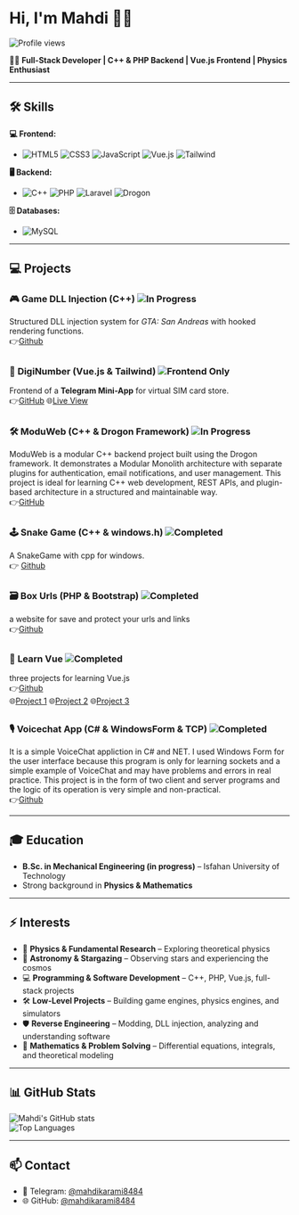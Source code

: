 # Hi, I'm Mahdi 👋🤫

![Profile views](https://komarev.com/ghpvc/?username=mahdikarami8484&color=green)

👨‍💻 **Full-Stack Developer | C++ & PHP Backend | Vue.js Frontend | Physics Enthusiast**

---

## 🛠️ Skills

**💻 Frontend:**  
-  ![HTML5](https://img.shields.io/badge/HTML5-E34F26?style=flat&logo=html5&logoColor=white) 
![CSS3](https://img.shields.io/badge/CSS3-1572B6?style=flat&logo=css3&logoColor=white) 
![JavaScript](https://img.shields.io/badge/JS-F7DF1E?style=flat&logo=javascript&logoColor=black) 
![Vue.js](https://img.shields.io/badge/Vue.js-35495E?style=flat&logo=vue.js&logoColor=4FC08D) 
![Tailwind](https://img.shields.io/badge/Tailwind-06B6D4?style=flat&logo=tailwindcss&logoColor=white)

**🖥️ Backend:**  
-  ![C++](https://img.shields.io/badge/C++-00599C?style=flat&logo=c%2B%2B&logoColor=white) 
![PHP](https://img.shields.io/badge/PHP-777BB4?style=flat&logo=php&logoColor=white) 
![Laravel](https://img.shields.io/badge/Laravel-F05340?style=flat&logo=laravel&logoColor=white) 
![Drogon](https://img.shields.io/badge/Drogon-fff?style=flat&logo=redragon&logoColor=black)  

**🗄️ Databases:**  
-  ![MySQL](https://img.shields.io/badge/MySQL-4479A1?style=flat&logo=mysql&logoColor=white) 

---

## 💻 Projects

### 🎮 **Game DLL Injection (C++)** ![In Progress](https://img.shields.io/badge/Status-In%20Progress-yellow)
Structured DLL injection system for *GTA: San Andreas* with hooked rendering functions.  
👉[Github](https://github.com/mahdikarami8484/DoomDLL)

## 

### 📱 **DigiNumber (Vue.js & Tailwind)** ![Frontend Only](https://img.shields.io/badge/Info-Frontend%20Only-blue)    
Frontend of a **Telegram Mini-App** for virtual SIM card store.  
👉[GitHub](https://github.com/mahdikarami8484/diginumber)
🌐[Live View](https://mahdikarami8484.github.io/diginumber/front-end/build)

## 

### 🛠️ **ModuWeb (C++ & Drogon Framework)** ![In Progress](https://img.shields.io/badge/Status-In%20Progress-yellow)
ModuWeb is a modular C++ backend project built using the Drogon framework. It demonstrates a Modular Monolith architecture with separate plugins for authentication, email notifications, and user management. This project is ideal for learning C++ web development, REST APIs, and plugin-based architecture in a structured and maintainable way.   
👉[GitHub](https://github.com/mahdikarami8484/ModuWeb)

## 

### 🕹️ **Snake Game (C++ & windows.h)** ![Completed](https://img.shields.io/badge/Status-Completed-green)
A SnakeGame with cpp for windows.  
👉 [Github](https://github.com/mahdikarami8484/SnakeGame)

## 

### 🗃️ **Box Urls (PHP & Bootstrap)** ![Completed](https://img.shields.io/badge/Status-Completed-green)
a website for save and protect your urls and links  
👉[Github](https://github.com/mahdikarami8484/Box-Urls)

## 

### 📖 **Learn Vue** ![Completed](https://img.shields.io/badge/Status-Completed-green)
three projects for learning Vue.js  
👉[Github](https://github.com/mahdikarami8484/learn-vue)  
🌐[Project 1](https://mahdikarami8484.github.io/learn-vue/project1) 
🌐[Project 2](https://mahdikarami8484.github.io/learn-vue/project2) 
🌐[Project 3](https://mahdikarami8484.github.io/learn-vue/project3) 

##

### 🎙️ **Voicechat App (C# & WindowsForm & TCP)** ![Completed](https://img.shields.io/badge/Status-Completed-green)  
It is a simple VoiceChat appliction in C# and NET.
I used Windows Form for the user interface because this program is only for learning sockets and a simple example of VoiceChat and may have problems and errors in real practice.
This project is in the form of two client and server programs and the logic of its operation is very simple and non-practical.  
👉[Github](https://github.com/mahdikarami8484/VoicechatApp)

---

## 🎓 Education
- **B.Sc. in Mechanical Engineering (in progress)** – Isfahan University of Technology  
- Strong background in **Physics & Mathematics**  

---

## ⚡️ Interests
- 🧪 **Physics & Fundamental Research** – Exploring theoretical physics  
- 🌌 **Astronomy & Stargazing** – Observing stars and experiencing the cosmos  
- 💻 **Programming & Software Development** – C++, PHP, Vue.js, full-stack projects  
- 🛠️ **Low-Level Projects** – Building game engines, physics engines, and simulators  
- 🛡️ **Reverse Engineering** – Modding, DLL injection, analyzing and understanding software  
- 📝 **Mathematics & Problem Solving** – Differential equations, integrals, and theoretical modeling  


---

## 📊 GitHub Stats
![Mahdi's GitHub stats](https://github-readme-stats.vercel.app/api?username=mahdikarami8484&show_icons=true&theme=dark)  
![Top Languages](https://github-readme-stats.vercel.app/api/top-langs/?username=mahdikarami8484&layout=compact&theme=dark)

---

## 📫 Contact
- 📧 Telegram: [@mahdikarami8484](https://t.me/mahdikarami8484)  
- 🌐 GitHub: [@mahdikarami8484](https://github.com/mahdikarami8484)

